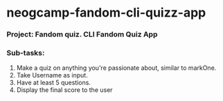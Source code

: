 # neogcamp-fandom-cli-quizz-app
### Project: Fandom quiz. CLI Fandom Quiz App

### Sub-tasks:
1. Make a quiz on anything you're passionate about, similar to markOne.
2. Take Username as input.
3. Have at least 5 questions.
4. Display the final score to the user
